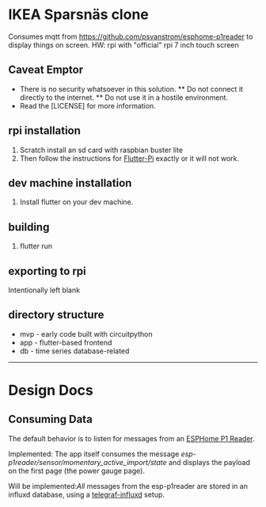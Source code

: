 # IKEA Sparsnäs clone


Consumes mqtt from https://github.com/psvanstrom/esphome-p1reader to display things on screen.
HW: rpi with "official"  rpi 7 inch touch screen

## Caveat Emptor

* There is no security whatsoever in this solution.
** Do not connect it directly to the internet.
** Do not use it in a hostile environment.
* Read the [LICENSE] for more information.

## rpi installation

1. Scratch install an sd card with raspbian buster lite
2. Then follow the instructions for [Flutter-Pi](https://github.com/ardera/flutter-pi) exactly or it will not work.

## dev machine installation

1. Install flutter on your dev machine.

## building

1. flutter run

## exporting to rpi

Intentionally left blank

## directory structure

* mvp - early code built with circuitpython
* app - flutter-based frontend
* db - time series database-related

---

# Design Docs

## Consuming Data

The default behavior is to listen for messages from an [ESPHome P1 Reader](https://github.com/psvanstrom/esphome-p1reader).

Implemented: The app itself consumes the message *esp-p1reader/sensor/momentary_active_import/state* and displays the payload on the first page (the power gauge page).

Will be implemented:_All_ messages from the esp-p1reader are stored in an influxd database, using a [telegraf-influxd](https://www.influxdata.com/blog/mqtt-topic-payload-parsing-telegraf/) setup.


